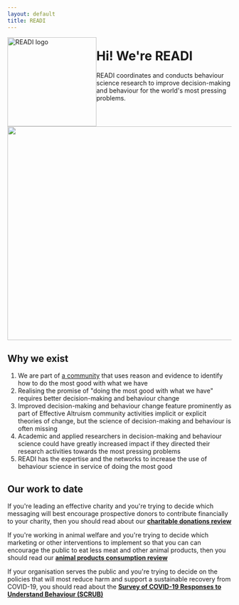```yaml
---
layout: default
title: READI
---
```


<img src="/assets/noun_Target_804778.png" alt="READI logo" title="READI logo" style="width: 200px; float: left; margin: 0;"> 

# Hi! We're READI

READI coordinates and conducts behaviour science research to improve decision-making and behaviour for the world's most pressing problems.

<p align="center">
<img src="https://drive.google.com/uc?export=view&id=1GwKcWCGB4jLSqVB3lA6ZK0PGbTnfsKtV" height="480" width="680">
</p> 

## Why we exist

1. We are part of [a community](https://www.effectivealtruism.org/) that uses reason and evidence to identify how to do the most good with what we have
2. Realising the promise of "doing the most good with what we have" requires better decision-making and behaviour change
3. Improved decision-making and behaviour change feature prominently as part of Effective Altruism community activities implicit or explicit theories of change, but the science of decision-making and behaviour is often missing
4. Academic and applied researchers in decision-making and behaviour science could have greatly increased impact if they directed their research activities towards the most pressing problems
5. READI has the expertise and the networks to increase the use of behaviour science in service of doing the most good

## Our work to date

If you're leading an effective charity and you're trying to decide which messaging will best encourage prospective donors to contribute financially to your charity, then you should read about our [**charitable donations review**](https://docs.google.com/document/d/1osAwuO1J9L2z3PDGQn6UkFEA-4vs5WV9eJ5hAASnS7o/edit?usp=sharing)

If you're working in animal welfare and you're trying to decide which marketing or other interventions to implement so that you can can encourage the public to eat less meat and other animal products, then you should read our [**animal products consumption review**](https://docs.google.com/document/d/1zqUPNGktRz6emp0WsPmmVjkOitiW7XdWS55YgBTNnp0/edit?usp=sharing)

If your organisation serves the public and you're trying to decide on the policies that will most reduce harm and support a sustainable recovery from COVID-19, you should read about the [**Survey of COVID-19 Responses to Understand Behaviour (SCRUB)**](https:/www.scrubcovid19.org)
